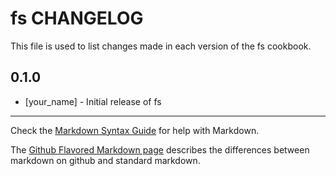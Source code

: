 fs CHANGELOG
============

This file is used to list changes made in each version of the fs cookbook.

0.1.0
-----
- [your_name] - Initial release of fs

- - -
Check the [Markdown Syntax Guide](http://daringfireball.net/projects/markdown/syntax) for help with Markdown.

The [Github Flavored Markdown page](http://github.github.com/github-flavored-markdown/) describes the differences between markdown on github and standard markdown.
